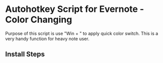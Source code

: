 # Autohotkey Script for Evernote - Color Changing

Purpose of this script is use "Win + <key>" to apply quick color switch. This is a very handy function for heavy note user.

Install Steps
--------------

